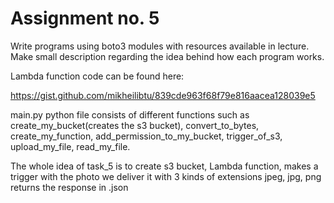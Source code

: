 # Assignment no. 5

Write programs using boto3 modules with resources available in lecture. Make small description regarding the idea behind how each program works.

Lambda function code can be found here:

https://gist.github.com/mikheilibtu/839cde963f68f79e816aacea128039e5

main.py python file consists of different functions such as create_my_bucket(creates the s3 bucket), convert_to_bytes, create_my_function, add_permission_to_my_bucket, trigger_of_s3, upload_my_file, read_my_file.

The whole idea of task_5 is to create s3 bucket, Lambda function, makes a trigger with the photo we deliver it with 3 kinds of extensions jpeg, jpg, png returns the response in .json
